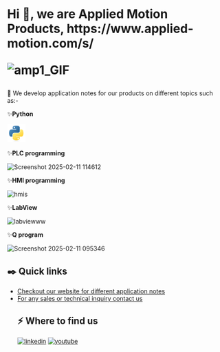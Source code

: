 <h1>Hi 👋, we are Applied Motion Products, https://www.applied-motion.com/s/


![amp1_GIF](https://github.com/user-attachments/assets/a992af7f-3eba-45ef-8b38-71c8f4c3a7fe)



</h1>

<p> 🔦 We develop application notes for our products on different topics such as:-  
  
 </p>
 
  
✨**Python**
  
<p><a target="_blank" href="https://raw.githubusercontent.com/devicons/devicon/master/icons/python/python-original.svg" style="display: inline-block;"><img src="https://raw.githubusercontent.com/devicons/devicon/master/icons/python/python-original.svg" alt="python" width="42" height="42" /></a></p>




  
✨**PLC programming**

  
![Screenshot 2025-02-11 114612](https://github.com/user-attachments/assets/8522dd9a-73b3-488b-bdf7-83e3a93d75fb)


✨**HMI programming**


![hmis](https://github.com/user-attachments/assets/00f9f3d1-df92-49be-b4a7-bbe5c6e81e5d)


✨**LabView**

![labviewww](https://github.com/user-attachments/assets/54ef95bb-8ff5-4c8d-85d3-4eb9bdaa92d2)


✨**Q program**

![Screenshot 2025-02-11 095346](https://github.com/user-attachments/assets/2f0e1ab1-17aa-4a78-967b-d4af9db44888)


<h2>✒️ Quick links</h2>
<ul>
<li><a target="_blank" href="https://www.applied-motion.com/s/support/application-notes">Checkout our website for different application notes</a></li>
<li><a target="_blank" href="https://www.applied-motion.com/s/contact-us">For any sales or technical inquiry contact us</a></li>
<h2>⚡️ Where to find us</h2>
<p><a target="_blank" href="https://www.linkedin.com/in/company/applied-motion-products" style="display: inline-block;"><img src="https://img.shields.io/badge/linkedin-logo?style=for-the-badge&logo=linkedin&logoColor=white&color=%230a77b6" alt="linkedin" /></a>
<a target="_blank" href="https://www.youtube.com/@Applied-motion" style="display: inline-block;"><img src="https://img.shields.io/badge/youtube-logo?style=for-the-badge&logo=youtube&logoColor=white&color=%23cc0000" alt="youtube" /></a></p>


